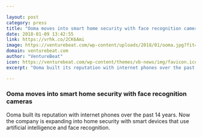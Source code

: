 ```yaml
---

layout: post
category: press
title: "Ooma moves into smart home security with face recognition cameras"
date: 2018-01-09 13:42:55
link: https://vrhk.co/2CK6Ami
image: https://venturebeat.com/wp-content/uploads/2018/01/ooma.jpg?fit=780%2C519&strip=all
domain: venturebeat.com
author: "VentureBeat"
icon: https://venturebeat.com/wp-content/themes/vb-news/img/favicon.ico
excerpt: "Ooma built its reputation with internet phones over the past 14 years. Now the company is expanding into home security with smart devices that use artificial intelligence and face recognition."

---
```


### Ooma moves into smart home security with face recognition cameras

Ooma built its reputation with internet phones over the past 14 years. Now the company is expanding into home security with smart devices that use artificial intelligence and face recognition.